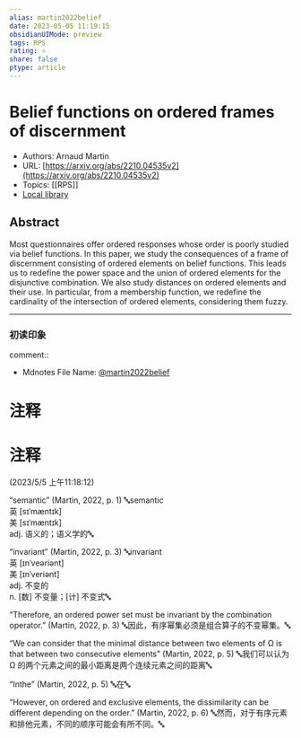 ```yaml
---
alias: martin2022belief
date: 2023-05-05 11:19:15
obsidianUIMode: preview
tags: RPS
rating: ⭐
share: false
ptype: article
---
```


# Belief functions on ordered frames of discernment
* Authors: Arnaud Martin
* URL: [https://arxiv.org/abs/2210.04535v2](https://arxiv.org/abs/2210.04535v2)
* Topics: [[RPS]]
* [Local library](zotero://select/items/1_NPZ4A2W7)

## Abstract

Most questionnaires offer ordered responses whose order is poorly studied via belief functions. In this paper, we study the consequences of a frame of discernment consisting of ordered elements on belief functions. This leads us to redefine the power space and the union of ordered elements for the disjunctive combination. We also study distances on ordered elements and their use. In particular, from a membership function, we redefine the cardinality of the intersection of ordered elements, considering them fuzzy.


---

### 初读印象

comment::


* Mdnotes File Name: [@martin2022belief](@martin2022belief)

# 注释  

# 注释  
(2023/5/5 上午11:18:12)

<span class="highlight" data-annotation="%7B%22attachmentURI%22%3A%22http%3A%2F%2Fzotero.org%2Fusers%2F10099416%2Fitems%2FY4CG9RFP%22%2C%22annotationKey%22%3A%22AM89Y42C%22%2C%22color%22%3A%22%23c6acd9%22%2C%22pageLabel%22%3A%221%22%2C%22position%22%3A%7B%22pageIndex%22%3A0%2C%22rects%22%3A%5B%5B404.878%2C282.478%2C442.901%2C291.544%5D%5D%7D%2C%22citationItem%22%3A%7B%22uris%22%3A%5B%22http%3A%2F%2Fzotero.org%2Fusers%2F10099416%2Fitems%2FNPZ4A2W7%22%5D%2C%22locator%22%3A%221%22%7D%7D">“semantic”</span> <span class="citation" data-citation="%7B%22citationItems%22%3A%5B%7B%22uris%22%3A%5B%22http%3A%2F%2Fzotero.org%2Fusers%2F10099416%2Fitems%2FNPZ4A2W7%22%5D%2C%22locator%22%3A%221%22%7D%5D%2C%22properties%22%3A%7B%7D%7D">(<span class="citation-item">Martin, 2022, p. 1</span>)</span> 🔤semantic  
英 [sɪˈmæntɪk]  
美 [sɪˈmæntɪk]  
adj. 语义的；语义学的🔤

<span class="highlight" data-annotation="%7B%22attachmentURI%22%3A%22http%3A%2F%2Fzotero.org%2Fusers%2F10099416%2Fitems%2FY4CG9RFP%22%2C%22annotationKey%22%3A%22VT6KCK8H%22%2C%22color%22%3A%22%23c6acd9%22%2C%22pageLabel%22%3A%223%22%2C%22position%22%3A%7B%22pageIndex%22%3A2%2C%22rects%22%3A%5B%5B343.224%2C472.918%2C386.664%2C481.984%5D%5D%7D%2C%22citationItem%22%3A%7B%22uris%22%3A%5B%22http%3A%2F%2Fzotero.org%2Fusers%2F10099416%2Fitems%2FNPZ4A2W7%22%5D%2C%22locator%22%3A%223%22%7D%7D">“invariant”</span> <span class="citation" data-citation="%7B%22citationItems%22%3A%5B%7B%22uris%22%3A%5B%22http%3A%2F%2Fzotero.org%2Fusers%2F10099416%2Fitems%2FNPZ4A2W7%22%5D%2C%22locator%22%3A%223%22%7D%5D%2C%22properties%22%3A%7B%7D%7D">(<span class="citation-item">Martin, 2022, p. 3</span>)</span> 🔤invariant  
英 [ɪnˈveəriənt]  
美 [ɪnˈveriənt]  
adj. 不变的  
n. [数] 不变量；[计] 不变式🔤

<span class="highlight" data-annotation="%7B%22attachmentURI%22%3A%22http%3A%2F%2Fzotero.org%2Fusers%2F10099416%2Fitems%2FY4CG9RFP%22%2C%22annotationKey%22%3A%22QPFACGRG%22%2C%22color%22%3A%22%2373d4f7%22%2C%22pageLabel%22%3A%223%22%2C%22position%22%3A%7B%22pageIndex%22%3A2%2C%22rects%22%3A%5B%5B167.759%2C323.397%2C480.728%2C333.942%5D%2C%5B134.759%2C310.949%2C174.599%2C320.912%5D%5D%7D%2C%22citationItem%22%3A%7B%22uris%22%3A%5B%22http%3A%2F%2Fzotero.org%2Fusers%2F10099416%2Fitems%2FNPZ4A2W7%22%5D%2C%22locator%22%3A%223%22%7D%7D">“Therefore, an ordered power set must be invariant by the combination operator.”</span> <span class="citation" data-citation="%7B%22citationItems%22%3A%5B%7B%22uris%22%3A%5B%22http%3A%2F%2Fzotero.org%2Fusers%2F10099416%2Fitems%2FNPZ4A2W7%22%5D%2C%22locator%22%3A%223%22%7D%5D%2C%22properties%22%3A%7B%7D%7D">(<span class="citation-item">Martin, 2022, p. 3</span>)</span> 🔤因此，有序幂集必须是组合算子的不变幂集。🔤

<span class="highlight" data-annotation="%7B%22attachmentURI%22%3A%22http%3A%2F%2Fzotero.org%2Fusers%2F10099416%2Fitems%2FY4CG9RFP%22%2C%22annotationKey%22%3A%22G7RDWI4C%22%2C%22color%22%3A%22%2373d4f7%22%2C%22pageLabel%22%3A%225%22%2C%22position%22%3A%7B%22pageIndex%22%3A4%2C%22rects%22%3A%5B%5B368.039%2C366.828%2C480.584%2C375.904%5D%2C%5B134.76%2C356.89%2C480.703%2C364.024%5D%2C%5B134.76%2C342.958%2C172.165%2C352.024%5D%5D%7D%2C%22citationItem%22%3A%7B%22uris%22%3A%5B%22http%3A%2F%2Fzotero.org%2Fusers%2F10099416%2Fitems%2FNPZ4A2W7%22%5D%2C%22locator%22%3A%225%22%7D%7D">“We can consider that the minimal distance between two elements of Ω is that between two consecutive elements”</span> <span class="citation" data-citation="%7B%22citationItems%22%3A%5B%7B%22uris%22%3A%5B%22http%3A%2F%2Fzotero.org%2Fusers%2F10099416%2Fitems%2FNPZ4A2W7%22%5D%2C%22locator%22%3A%225%22%7D%5D%2C%22properties%22%3A%7B%7D%7D">(<span class="citation-item">Martin, 2022, p. 5</span>)</span> 🔤我们可以认为 Ω 的两个元素之间的最小距离是两个连续元素之间的距离🔤

<span class="highlight" data-annotation="%7B%22attachmentURI%22%3A%22http%3A%2F%2Fzotero.org%2Fusers%2F10099416%2Fitems%2FY4CG9RFP%22%2C%22annotationKey%22%3A%22JZ82CG39%22%2C%22color%22%3A%22%23d7d7d7%22%2C%22pageLabel%22%3A%225%22%2C%22position%22%3A%7B%22pageIndex%22%3A4%2C%22rects%22%3A%5B%5B174.959%2C342.958%2C204.119%2C352.024%5D%5D%7D%2C%22citationItem%22%3A%7B%22uris%22%3A%5B%22http%3A%2F%2Fzotero.org%2Fusers%2F10099416%2Fitems%2FNPZ4A2W7%22%5D%2C%22locator%22%3A%225%22%7D%7D">“Inthe”</span> <span class="citation" data-citation="%7B%22citationItems%22%3A%5B%7B%22uris%22%3A%5B%22http%3A%2F%2Fzotero.org%2Fusers%2F10099416%2Fitems%2FNPZ4A2W7%22%5D%2C%22locator%22%3A%225%22%7D%5D%2C%22properties%22%3A%7B%7D%7D">(<span class="citation-item">Martin, 2022, p. 5</span>)</span> 🔤在🔤

<span class="highlight" data-annotation="%7B%22attachmentURI%22%3A%22http%3A%2F%2Fzotero.org%2Fusers%2F10099416%2Fitems%2FY4CG9RFP%22%2C%22annotationKey%22%3A%224KWWHN7Y%22%2C%22color%22%3A%22%23ffff4c%22%2C%22pageLabel%22%3A%226%22%2C%22position%22%3A%7B%22pageIndex%22%3A5%2C%22rects%22%3A%5B%5B282.597%2C382.558%2C480.598%2C391.624%5D%2C%5B134.76%2C370.548%2C384.598%2C379.624%5D%5D%7D%2C%22citationItem%22%3A%7B%22uris%22%3A%5B%22http%3A%2F%2Fzotero.org%2Fusers%2F10099416%2Fitems%2FNPZ4A2W7%22%5D%2C%22locator%22%3A%226%22%7D%7D">“However, on ordered and exclusive elements, the dissimilarity can be different depending on the order.”</span> <span class="citation" data-citation="%7B%22citationItems%22%3A%5B%7B%22uris%22%3A%5B%22http%3A%2F%2Fzotero.org%2Fusers%2F10099416%2Fitems%2FNPZ4A2W7%22%5D%2C%22locator%22%3A%226%22%7D%5D%2C%22properties%22%3A%7B%7D%7D">(<span class="citation-item">Martin, 2022, p. 6</span>)</span> 🔤然而，对于有序元素和排他元素，不同的顺序可能会有所不同。🔤

